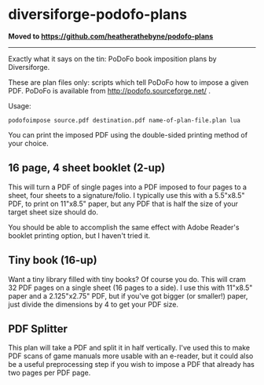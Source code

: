 # diversiforge-podofo-plans

**Moved to https://github.com/heatherathebyne/podofo-plans**

---

Exactly what it says on the tin: PoDoFo book imposition plans by Diversiforge.

These are plan files only: scripts which tell PoDoFo how to impose a given PDF. PoDoFo is available from http://podofo.sourceforge.net/ .

Usage:
```
podofoimpose source.pdf destination.pdf name-of-plan-file.plan lua
```
You can print the imposed PDF using the double-sided printing method of your choice.

## 16 page, 4 sheet booklet (2-up)
This will turn a PDF of single pages into a PDF imposed to four pages to a sheet, four sheets to a signature/folio. I typically use this with a 5.5"x8.5" PDF, to print on 11"x8.5" paper, but any PDF that is half the size of your target sheet size should do.

You should be able to accomplish the same effect with Adobe Reader's booklet printing option, but I haven't tried it.

## Tiny book (16-up)
Want a tiny library filled with tiny books? Of course you do. This will cram 32 PDF pages on a single sheet (16 pages to a side). I use this with 11"x8.5" paper and a 2.125"x2.75" PDF, but if you've got bigger (or smaller!) paper, just divide the dimensions by 4 to get your PDF size.

## PDF Splitter
This plan will take a PDF and split it in half vertically. I've used this to make PDF scans of game manuals more usable with an e-reader, but it could also be a useful preprocessing step if you wish to impose a PDF that already has two pages per PDF page.
